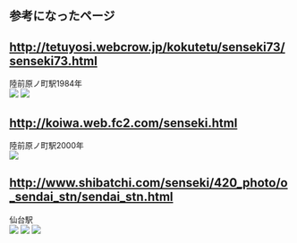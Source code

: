 ## 参考になったページ
## http://tetuyosi.webcrow.jp/kokutetu/senseki73/senseki73.html
陸前原ノ町駅1984年  
![](https://steemitimages.com/200x0/https://cdn.steemitimages.com/DQmc4qBFLnbeqW22cnCREV3QBAR7MBfBkEkqXd8rGNnzjhm/DVAkPHVCq7nUmaVBVXWz2v6Yku4c58U8VMZNSGkFFkVA29EnVyiRpsodhxWKF95fPWVmL5DgeuBvZ4.jpg) ![](https://steemitimages.com/200x0/https://cdn.steemitimages.com/DQmcAYUqNSvnCtHZxvXCpqbPbE5gRhxhvmhoXu2vqk1UQ6B/DVAkPHVCq7nUmaVBVXWz2v6Yku4c58U8VMZNSGkFFkVA29EnVyiRpsodhxWKF95fPWVmL5Bh8CsxSa.jpg)

## http://koiwa.web.fc2.com/senseki.html
陸前原ノ町駅2000年  
![](https://steemitimages.com/200x0/https://cdn.steemitimages.com/DQmPvqA72dn2uT35ewpgPPyU2U8NjTXWuwZFP7Brra9tdLa/senseki4.jpg)

## http://www.shibatchi.com/senseki/420_photo/o_sendai_stn/sendai_stn.html
仙台駅  
![](https://steemitimages.com/200x0/https://cdn.steemitimages.com/DQmTSTTaMasV1LpAWEpWyoEv1rBJ8sVewNpi1q1HqVSS59c/sd_stn03.jpg) ![](https://steemitimages.com/200x0/https://cdn.steemitimages.com/DQmd7ghEiLtWYmKBuiUwCLp6SudeyP4RxSsvTwHHoVdHCra/sd_stn02.jpg) ![](https://steemitimages.com/200x0/https://cdn.steemitimages.com/DQmUEjRjjNpmDnGH3ky9w4vNPegR6A71gF5tpju4Na3XBhQ/sd_stn01.jpg)
